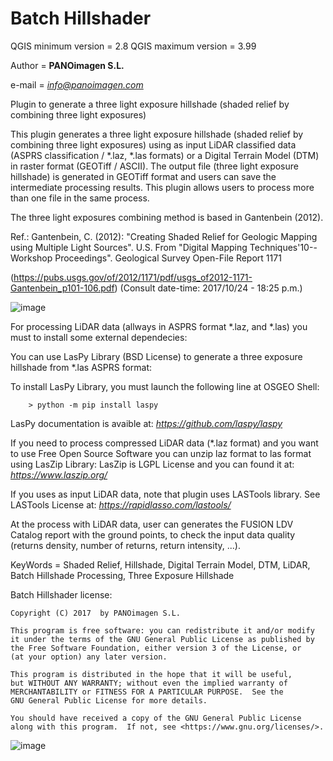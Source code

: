 # Batch Hillshader

QGIS minimum version = 2.8
QGIS maximum version = 3.99

Author = **PANOimagen S.L.**

e-mail = *info@panoimagen.com*

Plugin to generate a three light exposure hillshade (shaded relief by combining three light exposures)

This plugin generates a three light exposure hillshade (shaded relief by combining three light exposures) using as input 
LiDAR classified data (ASPRS classification / *.laz, *.las formats) or a Digital Terrain Model (DTM) in raster format 
(GEOTiff / ASCII). The output file (three light exposure hillshade) is generated in GEOTiff format and users can save the 
intermediate processing results. This plugin allows users to process more than one file in the same process.

The three light exposures combining method is based in Gantenbein (2012).

  Ref.: Gantenbein, C. (2012): "Creating Shaded Relief for Geologic Mapping using Multiple Light Sources". U.S. From 
  "Digital Mapping Techniques'10--Workshop Proceedings". Geological Survey Open-File Report 1171
  
  (https://pubs.usgs.gov/of/2012/1171/pdf/usgs_of2012-1171-Gantenbein_p101-106.pdf) (Consult date-time: 2017/10/24 - 18:25 p.m.)

![image](https://github.com/PANOimagen/batch_hillshader/blob/master/icons/icon.png?raw=true)

For processing LiDAR data (allways in ASPRS format *.laz, and *.las) you must to install some external dependecies:

You can use LasPy Library (BSD License) to generate a three exposure hillshade from *.las ASPRS format:

  To install LasPy Library, you must launch the following line at OSGEO Shell:

        > python -m pip install laspy
    
  LasPy documentation is avaible at: *https://github.com/laspy/laspy*

  If you need to process compressed LiDAR data (*.laz format) and you want to use Free Open Source Software you can unzip laz format to las                     format using LasZip Library:
  LasZip is LGPL License and you can found it at: *https://www.laszip.org/*

If you uses as input LiDAR data, note that plugin uses LASTools library.
        See LASTools License at: *https://rapidlasso.com/lastools/*

At the process with LiDAR data, user can generates the FUSION LDV Catalog report with the ground points, to check the input 
data quality (returns density, number of returns, return intensity, ...).

KeyWords = Shaded Relief, Hillshade, Digital Terrain Model, DTM, LiDAR, Batch Hillshade Processing, Three Exposure Hillshade

Batch Hillshader license:

    Copyright (C) 2017  by PANOimagen S.L.

    This program is free software: you can redistribute it and/or modify
    it under the terms of the GNU General Public License as published by
    the Free Software Foundation, either version 3 of the License, or
    (at your option) any later version.

    This program is distributed in the hope that it will be useful,
    but WITHOUT ANY WARRANTY; without even the implied warranty of
    MERCHANTABILITY or FITNESS FOR A PARTICULAR PURPOSE.  See the
    GNU General Public License for more details.

    You should have received a copy of the GNU General Public License
    along with this program.  If not, see <https://www.gnu.org/licenses/>.

![image](https://github.com/PANOimagen/batch_hillshader/blob/master/icons/PANOiFullHD.png?raw=true)
